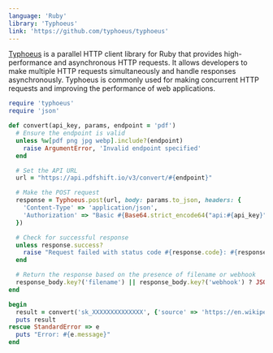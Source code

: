 ```yaml
---
language: 'Ruby'
library: 'Typhoeus'
link: 'https://github.com/typhoeus/typhoeus'
---
```


[Typhoeus](https://github.com/typhoeus/typhoeus) is a parallel HTTP client library for Ruby that provides high-performance and asynchronous HTTP requests. It allows developers to make multiple HTTP requests simultaneously and handle responses asynchronously. Typhoeus is commonly used for making concurrent HTTP requests and improving the performance of web applications.

```ruby
require 'typhoeus'
require 'json'

def convert(api_key, params, endpoint = 'pdf')
  # Ensure the endpoint is valid
  unless %w[pdf png jpg webp].include?(endpoint)
    raise ArgumentError, 'Invalid endpoint specified'
  end

  # Set the API URL
  url = "https://api.pdfshift.io/v3/convert/#{endpoint}"

  # Make the POST request
  response = Typhoeus.post(url, body: params.to_json, headers: {
    'Content-Type' => 'application/json',
    'Authorization' => "Basic #{Base64.strict_encode64("api:#{api_key}")}"
  })

  # Check for successful response
  unless response.success?
    raise "Request failed with status code #{response.code}: #{response.body}"
  end

  # Return the response based on the presence of filename or webhook
  response_body.key?('filename') || response_body.key?('webhook') ? JSON.parse(response.body) : response.body
end
```

```ruby
begin
  result = convert('sk_XXXXXXXXXXXXXX', {'source' => 'https://en.wikipedia.org/wiki/REST'})
  puts result
rescue StandardError => e
  puts "Error: #{e.message}"
end
```
